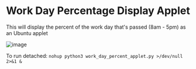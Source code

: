 # Work Day Percentage Display Applet

This will display the percent of the work day that's passed (8am - 5pm) as an Ubuntu applet

![image](https://i.imgur.com/JLUmx5o.png)

To run detached: `nohup python3 work_day_percent_applet.py >/dev/null 2>&1 &`
